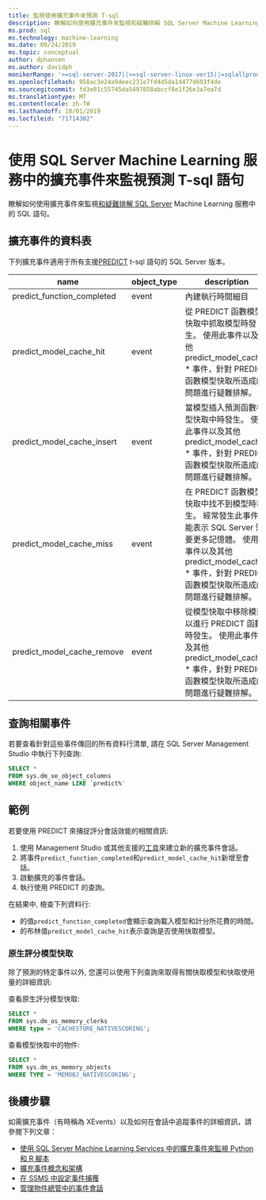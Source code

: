 ```yaml
---
title: 監視使用擴充事件來預測 T-sql
description: 瞭解如何使用擴充事件來監視和疑難排解 SQL Server Machine Learning 服務中的 SQL 語句。
ms.prod: sql
ms.technology: machine-learning
ms.date: 09/24/2019
ms.topic: conceptual
author: dphansen
ms.author: davidph
monikerRange: '>=sql-server-2017||>=sql-server-linux-ver15||=sqlallproducts-allversions'
ms.openlocfilehash: 958ac3e24a9deec231e7fd4d5da14477d693f4de
ms.sourcegitcommit: fd3e81c55745da5497858abccf8e1f26e3a7ea7d
ms.translationtype: MT
ms.contentlocale: zh-TW
ms.lasthandoff: 10/01/2019
ms.locfileid: "71714302"
---
```

# <a name="monitor-predict-t-sql-statements-with-extended-events-in-sql-server-machine-learning-services"></a>使用 SQL Server Machine Learning 服務中的擴充事件來監視預測 T-sql 語句

瞭解如何使用擴充事件來監視[和疑難排解 SQL Server](../../t-sql/queries/predict-transact-sql.md) Machine Learning 服務中的 SQL 語句。

## <a name="table-of-extended-events"></a>擴充事件的資料表

下列擴充事件適用于所有支援[PREDICT](https://docs.microsoft.com/sql/t-sql/queries/predict-transact-sql) t-sql 語句的 SQL Server 版本。 

|name |object_type|description| 
|----|----|----|
|predict_function_completed |event  |內建執行時間細目|
|predict_model_cache_hit |event|從 PREDICT 函數模型快取中抓取模型時發生。 使用此事件以及其他 predict_model_cache_ * 事件，針對 PREDICT 函數模型快取所造成的問題進行疑難排解。|
|predict_model_cache_insert |event  |   當模型插入預測函數模型快取中時發生。 使用此事件以及其他 predict_model_cache_ * 事件，針對 PREDICT 函數模型快取所造成的問題進行疑難排解。    |
|predict_model_cache_miss   |event|在 PREDICT 函數模型快取中找不到模型時發生。 經常發生此事件可能表示 SQL Server 需要更多記憶體。 使用此事件以及其他 predict_model_cache_ * 事件，針對 PREDICT 函數模型快取所造成的問題進行疑難排解。|
|predict_model_cache_remove |event| 從模型快取中移除模型以進行 PREDICT 函數時發生。 使用此事件以及其他 predict_model_cache_ * 事件，針對 PREDICT 函數模型快取所造成的問題進行疑難排解。|

## <a name="query-for-related-events"></a>查詢相關事件

若要查看針對這些事件傳回的所有資料行清單, 請在 SQL Server Management Studio 中執行下列查詢:

```sql
SELECT * 
FROM sys.dm_xe_object_columns 
WHERE object_name LIKE `predict%'
```

## <a name="examples"></a>範例

若要使用 PREDICT 來捕捉評分會話效能的相關資訊:

1. 使用 Management Studio 或其他支援的[工具](https://docs.microsoft.com/sql/relational-databases/extended-events/extended-events-tools)來建立新的擴充事件會話。
2. 將事件`predict_function_completed`和`predict_model_cache_hit`新增至會話。
3. 啟動擴充的事件會話。
4. 執行使用 PREDICT 的查詢。

在結果中, 檢查下列資料行:

+ 的值`predict_function_completed`會顯示查詢載入模型和計分所花費的時間。
+ 的布林值`predict_model_cache_hit`表示查詢是否使用快取模型。 

### <a name="native-scoring-model-cache"></a>原生評分模型快取

除了預測的特定事件以外, 您還可以使用下列查詢來取得有關快取模型和快取使用量的詳細資訊:

查看原生評分模型快取:

```sql
SELECT *
FROM sys.dm_os_memory_clerks
WHERE type = 'CACHESTORE_NATIVESCORING';
```

查看模型快取中的物件:

```sql
SELECT *
FROM sys.dm_os_memory_objects
WHERE TYPE = 'MEMOBJ_NATIVESCORING';
```

## <a name="next-steps"></a>後續步驟

如需擴充事件（有時稱為 XEvents）以及如何在會話中追蹤事件的詳細資訊，請參閱下列文章：

+ [使用 SQL Server Machine Learning Services 中的擴充事件來監視 Python 和 R 腳本](extended-events.md)
+ [擴充事件概念和架構](https://docs.microsoft.com/sql/relational-databases/extended-events/extended-events)
+ [在 SSMS 中設定事件捕獲](https://docs.microsoft.com/sql/relational-databases/extended-events/quick-start-extended-events-in-sql-server)
+ [管理物件總管中的事件會話](https://docs.microsoft.com/sql/relational-databases/extended-events/manage-event-sessions-in-the-object-explorer)
